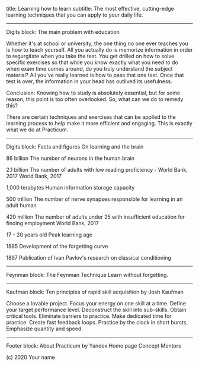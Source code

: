 title: Learning how to learn
subtitle: The most effective, cutting-edge learning techniques that you can apply to your daily life.


___________________________
Digits block: 
The main problem with education

Whether it's at school or university, the one thing no one ever teaches you is how to teach yourself. All you actually do is memorize information in order to regurgitate when you take the test. You get drilled on how to solve specific exercises so that while you know exactly what you need to do when exam time comes around, do you truly understand the subject material? All you've really learned is how to pass that one test. Once that test is over, the information in your head has outlived its usefulness.

Conclusion: Knowing how to study is absolutely essential, but for some reason, this point is too often overlooked. So, what can we do to remedy this?

There are certain techniques and exercises that can be applied to the learning process to help make it more efficient and engaging. This is exactly what we do at Practicum.


___________________________
Digits block:
Facts and figures
On learning and the brain

86 billion
The number of neurons in the human brain

2.1 billion
The number of adults with low reading proficiency - World Bank, 2017
World Bank, 2017

1,000 terabytes
Human information storage capacity

500 trillion
The number of nerve synapses responsible for learning in an adult human

420 million
The number of adults under 25 with insufficient education for finding employment World Bank, 2017

17 - 20 years old
Peak learning age

1885
Development of the forgetting curve

1897
Publication of Ivan Pavlov's research on classical conditioning

___________________________
Feynman block:
The Feynman Technique
Learn without forgetting.


___________________________
Kaufman block:
Ten principles of rapid skill acquisition
by Josh Kaufman

Choose a lovable project.
Focus your energy on one skill at a time.
Define your target performance level.
Deconstruct the skill into sub-skills.
Obtain critical tools.
Eliminate barriers to practice.
Make dedicated time for practice.
Create fast feedback loops.
Practice by the clock in short bursts.
Emphasize quantity and speed.


___________________________
Footer block:
About Practicum by Yandex 
Home page
Concept
Mentors

(c) 2020 Your name

